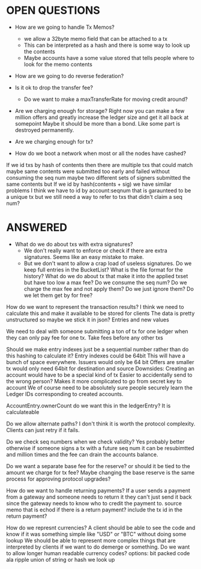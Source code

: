 OPEN QUESTIONS
==============
- How are we going to handle Tx Memos?
	- we allow a 32byte memo field that can be attached to a tx
	- This can be interpreted as a hash and there is some way to look up the contents
	- Maybe accounts have a some value stored that tells people where to look for the memo contents

- How are we going to do reverse federation?


- Is it ok to drop the transfer fee?
	- Do we want to make a maxTransferRate for moving credit around?


- Are we charging enough for storage?
	Right now you can make a few million offers and greatly increase 
		the ledger size and get it all back at somepoint
	Maybe it should be more than a bond. Like some part is destroyed permanently.

- Are we charging enough for tx?

- How do we boot a network when most or all the nodes have cashed? 


If we id txs by hash of contents then there are multiple txs that could match
 maybe same contents were submitted too early and failed without consuming the seq num
 maybe two different sets of signers submitted the same contents 
 but
 If we id by hash(contents + sig) we have similar problems
 I think we have to id by account:seqnum that is garaunteed to be a unique tx
 but we still need a way to refer to txs that didn't claim a seq num? 



ANSWERED
=======
- What do we do about txs with extra signatures?
	- We don't really want to enforce or check if there are extra signatures. Seems like an easy mistake to make.
	- But we don't want to allow a crap load of useless signatures.
Do we keep full entries in the BucketList?
What is the file format for the history?
What do we do about tx that make it into the applied txset but have too low a max fee? 
	Do we consume the seq num?
	Do we charge the max fee and not apply them? 
	Do we just ignore them?
	Do we let them get by for free?

How do we want to represent the transaction results?
	I think we need to calculate this and make it available to be stored for clients
	The data is pretty unstructured so maybe we stick it in json?
	Entries and new values

We need to deal with someone submitting a ton of tx for one ledger when they can only pay fee for one tx.
	Take fees before any other txs

Should we make entry indexes just be a sequential number rather than do this hashing to calculate it?
	Entry indexes could be 64bit
	This will have a bunch of space everywhere. 
		Issuers would only be 64 bit
		Offers are smaller
		tx would only need 64bit for destination and source
	Downsides:
		Creating an account would have to be a special kind of tx
		Easier to accidentally send to the wrong person?
		Makes it more complicated to go from secret key to account
		We of course need to be absolutely sure people securely learn the Ledger IDs corresponding to created accounts.

AccountEntry.ownerCount  do we want this in the ledgerEntry? 
	It is calculateable

Do we allow alternate paths?
	I don't think it is worth the protocol complexity. Clients can just retry if it fails.

Do we check seq numbers when we check validity?
	Yes probably better otherwise if someone signs a tx with a future seq num it can be resubimtted and million times and the fee can drain the accounts balance. 

Do we want a separate base fee for the reserve? or should it be tied to the amount we charge for tx fee?
	Maybe changing the base reserve is the same process for approving protocol upgrades?



How do we want to handle returning payments?
	If a user sends a payment from a gateway and someone needs to return it 
		they can't just send it back since the gateway 
		needs to know who to credit the payment to. 
	source memo that is echod if there is a return payment?
	include the tx id in the return payment?

How do we represnt currencies?
	A client should be able to see the code and know if it was 
		something simple like "USD" or "BTC" without doing some lookup
	We should be able to represent more complex things that are interpreted 
		by clients if we want to do demerge or something.
	Do we want to allow longer human readable currency codes?
	options:
		bit packed code ala ripple
		union of string or hash we look up